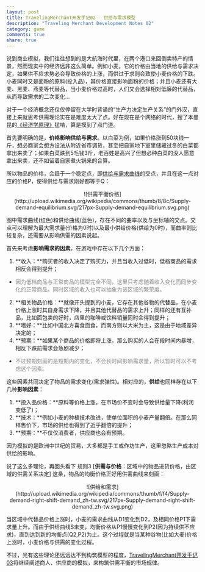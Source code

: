 ```yaml
---
layout: post
title: TravelingMerchant开发手记02 - 供给与需求模型
description: "Traveling Merchant Development Notes 02"
category: game
comments: true
share: true
---
```


说到商业模拟，我们往往想到的是大航海时代里，在两个港口来回倒卖特产的情景，然而现实中的经济远非这么简单。例如小麦，它的价格由当地的供给与需求决定，如果供不应求势必会导致价格的上涨，而供过于求则会致使小麦价格的下跌。小麦同时又是面粉的原料(投入品)，其价格直接影响面粉的价格；并且小麦还有大麦、黑麦、燕麦等代替品，当小麦价格过高时，人们又会选择相对低廉的代替品，从而导致需求的二次变化...

对于一个经济概念还仅仅停留在大学时背诵的“生产力决定生产关系”的门外汉，直接上来就思考供需理论实在是难度太大了点。好在现在是个网络的时代，搜了本曼昆的[《经济学原理》](http://book.douban.com/subject/3719533/)猛啃，算是摸到了点门道。

首先要明确的是，**价格影响供给与需求**。以白菜为例，如果价格涨到50块钱一斤，想必商家会想方设法从附近省市调货，甚至把自家地下室里储藏过冬的白菜都拿出来卖了；如果白菜跌到5毛钱3斤，老百姓是高兴了但想必种白菜的没人愿意拿出来卖，还不如留着自家煮火锅来的合算。

所以物品的价格，会趋于一个稳定点，即[供给与需求曲线](http://zh.wikipedia.org/wiki/%E4%BE%9B%E7%BB%99%E5%92%8C%E9%9C%80%E6%B1%82)的交点，并且在这一点对应的价格P，使得供给与需求刚好都等于Q：

<center>![供需平衡价格](http://upload.wikimedia.org/wikipedia/commons/thumb/8/8c/Supply-demand-equilibrium.svg/217px-Supply-demand-equilibrium.svg.png)</center>

图中需求曲线(红色)和供给曲线(蓝色)，存在不同的曲率以及与坐标轴的交点。交点可以理解为最大需求量(价格为0时)以及最小供给价格(供给为0时)，而曲率则比较复杂，还需要从影响供需的因素说起。

首先来考虑**影响需求的因素**，在游戏中存在以下几个方面：

1. **收入：**购买者的收入决定了购买力，并且当收入过低时，低档商品的需求相反会得到提升；
 - <span style="color:#888;">因为低档商品与正常商品的模型完全不同，这里只考虑随着收入变化而同步变化的正常商品。同时区域的收入也可以抽象为该区域的繁荣度。</span>
2. **相关物品价格：**就像开头提到的小麦，它存在其他谷物的代替品，在小麦价格上涨时其自身需求下降，并且其他代替品的需求上升；同样的还有互补品，比如面包卖的好时，店里的咖啡或饮料销量同时会得到提升；
3. **嗜好：**比如中国北方喜食面食，而南方则以大米为主，这是由于地域差异决定的；
4. **预期：**如果某个商品的价格即将上涨，那么购买的人会在段时间内暴增，相反下跌前需求会急剧减少；
 - <span style="color:#888;">不过预期刻画的是短期内的变化，不会长时间影响需求量，所以暂时可以不考虑这个因素。</span>

这些因素共同决定了物品的需求变化(需求弹性)。相对应的，**供给**也同样存在以下几种**影响因素**：

1. **投入品价格：**原料等价格上涨，在市场价不变时会导致供给量下降(利润变低了)；
2. **技术：**例如小麦的种植技术改进，使单位面积的小麦产量翻倍。在那么同样售价下，市场的供给也得到了近乎翻倍的提升；
3. **预期：**不仅仅消费者，供应商也会有预期。

因为模拟的是欧洲中世纪的贸易，大多都是手工或作坊生产，这里忽略生产成本对供给的影响。

说了这么多理论，再回头看下 规则3 [**供需与价格**：区域中的物品进货价格，由区域的供需关系决定] 这条，物品的均衡价格正好用供需曲线来刻画：

<center>![供给和需求](http://upload.wikimedia.org/wikipedia/commons/thumb/f/f4/Supply-demand-right-shift-demand_zh-tw.svg/217px-Supply-demand-right-shift-demand_zh-tw.svg.png)</center>

当区域中代替品价格上涨时，小麦的需求曲线从D1变化到D2，及相同价格P1下需求量上升。而由于供给曲线S未变，均衡价格从P1慢慢变化到P2(因为持续供不应求)，直到达到新的均衡点(Q2,P2)为止。这个过程就是当某种谷物(比如大麦)价格上涨时，小麦价格与供需的变化过程。

不过，光有这些理论还远远达不到构筑模型的程度，[TravelingMerchant开发手记03](#)将继续阐述商人、供应商的模拟，来构筑供需平衡的市场规律。
